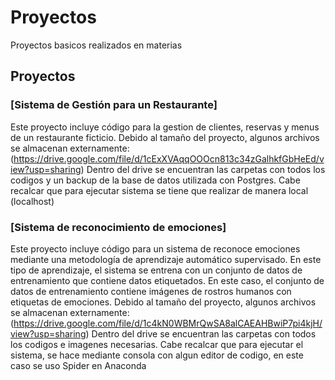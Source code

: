 # Proyectos
Proyectos basicos realizados en materias 

## Proyectos
### [Sistema de Gestión para un Restaurante] 
Este proyecto incluye código para la gestion de clientes, reservas y menus de un restaurante ficticio.
Debido al tamaño del proyecto, algunos archivos se almacenan externamente: (https://drive.google.com/file/d/1cExXVAqqOOOcn813c34zGalhkfGbHeEd/view?usp=sharing)
Dentro del drive se encuentran las carpetas con todos los codigos y un backup de la base de datos utilizada con Postgres.
Cabe recalcar que para ejecutar sistema se tiene que realizar de manera local (localhost)

### [Sistema de reconocimiento de emociones] 
Este proyecto incluye código para un sistema de reconoce emociones mediante una metodología de aprendizaje automático supervisado. En este tipo de
aprendizaje, el sistema se entrena con un conjunto de datos de entrenamiento que contiene datos etiquetados. En este caso, el conjunto de datos de entrenamiento contiene imágenes de rostros
humanos con etiquetas de emociones.
Debido al tamaño del proyecto, algunos archivos se almacenan externamente: (https://drive.google.com/file/d/1c4kN0WBMrQwSA8alCAEAHBwiP7pi4kjH/view?usp=sharing)
Dentro del drive se encuentran las carpetas con todos los codigos e imagenes necesarias.
Cabe recalcar que para ejecutar el sistema, se hace mediante consola con algun editor de codigo, en este caso se uso Spider en Anaconda
